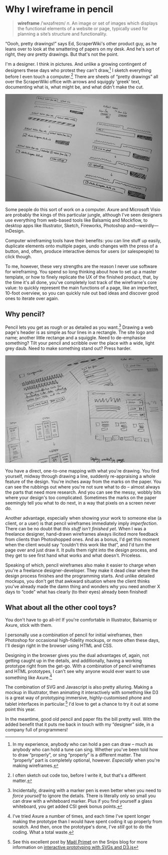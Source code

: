 # Why I wireframe in pencil

> **wireframe** /ˈwʌɪəfreɪm/ *n.* An image or set of images which displays the functional elements of a website or page, typically used for planning a site’s structure and functionality.

“Oooh, pretty drawings!” says Ed, ScraperWiki's other product guy, as he leans over to look at the smattering of papers on my desk. And he's sort of right, they *are* pretty drawings. But that's not the point.

I'm a designer. I think in pictures. And unlike a growing contingent of designers these days who protest they can't draw,[^1] I sketch everything before I even touch a computer.[^2] There are sheets of “pretty drawings” all over the ScraperWiki office with arrows and squiggly 'greek' text, documenting what is, what might be, and what didn't make the cut.

![Hand drawn wireframes from the ScraperWiki office](/media/wireframes-2.jpg)

Some people do this sort of work on a computer. Axure and Microsoft Visio are probably the kings of this particular jungle, although I've seen designers use everything from web-based tools like Balsamiq and Mockflow, to desktop apps like Illustrator, Sketch, Fireworks, Photoshop and—weirdly—InDesign.

Computer wireframing tools have their benefits: you can line stuff up easily, duplicate elements onto multiple pages, undo changes with the press of a button, and, often, produce interactive demos for users (or salespeople) to click though.

To me, however, these very strengths are the reason I never use software for wireframing. You spend so long thinking about how to set up a master template, or how to finely replicate the UX of the finished product, that, by the time it's all done, you've completely lost track of the wireframe's core value: to quickly represent the main functions of a page, like an imperfect, 10-foot overview, so you can quickly rule out bad ideas and discover good ones to iterate over again.

## Why pencil?

Pencil lets you get as rough or as detailed as you want.[^3] Drawing a web page's header is as simple as four lines in a rectangle. The site logo and name; another little rectange and a squiggle. Need to de-emphasise something? Tilt your pencil and scribble over the place with a wide, light grey daub. Need to make something stand out? Press harder.

![Hand drawn wireframes from the ScraperWiki office](/media/wireframes-1.jpg)

You have a direct, one-to-one mapping with what you're drawing. You find yourself, midway through drawing a line, suddenly re-appraising a whole feature of the design. You're inches away from the marks on the paper. You can see the rubbings out where you're not sure what to do – almost always the parts that need more research. And you can see the messy, wobbly bits where your design's too complicated. Sometimes the marks on the paper seemingly tell you what to do next, in a way that pixels on a screen never do.

Another advantage, especially when showing your work to someone else (a client, or a user) is that pencil wireframes immediately imply *imperfection*. There can be no doubt that *this stuff isn't finished yet*. When I was a freelance designer, hand-drawn wireframes always ilicited more feedback from clients than Photoshopped ones. And as a bonus, I'd get this moment when the client would say “couldn't this work like that”, and I'd turn the page over and just draw it. It pulls them right into the design process, and they get to see first hand what works and what doesn't. Priceless.

Speaking of which, pencil wireframes also make it easier to charge when you're a freelance designer-developer. They make it dead clear where the design process finishes and the programming starts. And unlike detailed mockups, you don't get that awkward situation where the client thinks you've already made the damn thing and wonders why you need another X days to “code” what has clearly (to their eyes) already been finished!

## What about all the other cool toys?

You don't have to go all-in! If you're comfortable in Illustrator, Balsamiq or Axure, stick with them.

I personally use a combination of pencil for initial wireframes, then Photoshop for occasional high-fidelity mockups, or more often these days, I'll design right in the browser using HTML and CSS.

Designing in the browser gives you the dual advantages of, again, not getting caught up in the details, and additionally, having a working prototype right from the get-go. With a combination of pencil wireframes and HTML prototypes, I can't see why anyone would ever want to use something like Axure.[^4]

The combination of SVG and Javascript is also pretty alluring. Making a mockup in Illustrator, then animating it interactively with something like D3 is a great way of prototyping immersive, highly-customised phone and tablet interfaces in particular.[^5] I'd love to get a chance to try it out at some point this year.

In the meantime, good old pencil and paper fits the bill pretty well. With the added benefit that it puts me back in touch with my “designer” side, in a company full of programmers!

[^1]: In my experience, anybody who can hold a pen can draw – much as anybody who can hold a tune can sing. Whether you've been told how to draw “properly”, or sing “properly” is a different matter. The “properly” part is completely optional, however. *Especially* when you're making wireframes.
[^2]: I often sketch out code too, before I write it, but that's a different matter.
[^3]: Incidentally, drawing with a marker pen is even better when you need to *force yourself* to ignore the details. There is literally only so small you can draw with a whiteboard marker. Plus if you find yourself a glass whiteboard, you get added CSI geek bonus points.
[^4]: I've tried Axure a number of times, and each time I've spent longer making the prototype than I would have spent coding it up properly from scratch. And then, once the prototype's done, I've *still* got to do the coding. What a total waste.
[^5]: See this excellent post by [Maël Primet](https://twitter.com/mael_p) on the Snips blog for more information on [interactive prototyping with SVGs and D3.js](http://snips.net/blog/posts/2014/01-10-fast-interactive_prototyping_with_d3_js.html)
